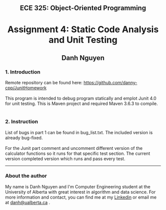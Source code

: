 <h2 align="center">ECE 325: Object-Oriented Programming</h2>
<h1 align="center">Assignment 4: Static Code Analysis and Unit Testing</h1>
<h2 align="center">Danh Nguyen</h2>

<h3> 1. Introduction </h3>
  <p>
    Remote repository can be found here: <a href="https://github.com/danny-cpp/JunitHomework">https://github.com/danny-cpp/JunitHomework</a></br></br>
    This program is intended to debug program statically and emplot Junit 4.0 for unit testing. This is Maven project and required Maven 3.6.3 to compile.</br></br> 
  </p>

<h3> 2. Instruction </h3>
  <p>
    List of bugs in part 1 can be found in bug_list.txt. The included version is already bug-fixed. <br><br>
    For the Junit part comment and uncomment different version of the calculator functions so it runs for that specific test section. The current version completed version which runs and pass every test.
  </p>

___    
<h3>About the author</h3>
  <p> 
    My name is Danh Nguyen and I'm Computer Engineering student at the University of Alberta with great interest in algorithm and data science. 
    For more information and contact, you can find me at my <a href="https://www.linkedin.com/in/danh-h-nguyen/">Linkedin</a> or email me at 
    <a href="mailto:danh@ualberta.ca">danh@ualberta.ca</a> .
  </p>
  
